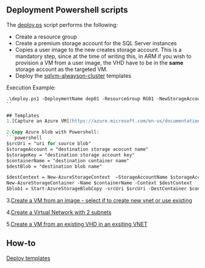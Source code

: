 ## Deployment Powershell scripts

The [deploy.ps](./deploy.ps1) script performs the following:
+ Create a resource group
+ Create a premium storage account for the SQL Server instances
+ Copies a user image to the new creates storage account. This is a mandatory step, since at the time of writing this, in ARM if you wish to provision a VM from a user image, the VHD have to be in the **same** storage account as the targeted VM.
+ Deploy the [sqlvm-alwayson-cluster](./sqlvm-alwayson-cluster) templates

Execution Example:
```ps
.\deploy.ps1 -DeploymentName dep01 -ResourceGroup RG01 -NewStorageAccountName test14aostore1307 -NewContainerName images -Location westeurope -SourceStorageAccount rg16986 -SourceStorageKey <source image storage account key> -SourceContainerName images -SourceBlobName image01.vhd -DestBlobName baseimage.vhd 
``

## Templates
1.[Capture an Azure VM](https://azure.microsoft.com/en-us/documentation/articles/virtual-machines-windows-capture-image/)

2.Copy Azure blob with Powershell:
```powershell
$srcUri = "uri for source blob"
$storageAccount = "destination storage acocunt name"
$storageKey = "destination storage account key"
$containerName = "destination container name"
$destBlob = "destination blob name"

$destContext = New-AzureStorageContext  –StorageAccountName $storageAccount -StorageAccountKey $storageKey  
New-AzureStorageContainer -Name $containerName -Context $destContext 
$blob1 = Start-AzureStorageBlobCopy -srcUri $srcUri -DestContainer $containerName -DestBlob $destBlob -DestContext $destContext
```
3.[Create a VM from an image - select if to create new vnet or use existing](https://github.com/Azure/azure-quickstart-templates/tree/master/101-vm-from-user-image)

4.[Create a Virtual Network with 2 subnets](https://github.com/Azure/azure-quickstart-templates/tree/master/101-vnet-two-subnets)

5.[Create a VM from an existing VHD in an exsiting VNET](./vm-from-vhd-existing-vnet.json)

## How-to
[Deploy templates](https://azure.microsoft.com/en-us/documentation/articles/resource-group-template-deploy/)

